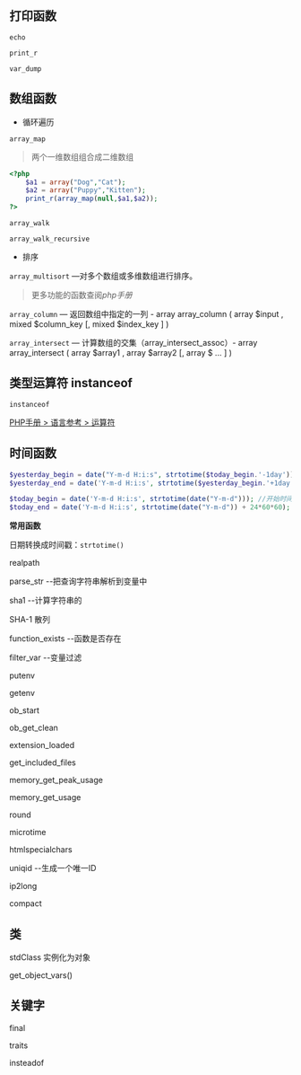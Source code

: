 ## 打印函数

`echo`

`print_r`

`var_dump`

## 数组函数

- 循环遍历

`array_map`

> 两个一维数组组合成二维数组

```php
<?php
	$a1 = array("Dog","Cat");
	$a2 = array("Puppy","Kitten");
	print_r(array_map(null,$a1,$a2));
?>
```



`array_walk`

`array_walk_recursive`

- 排序

`array_multisort` —对多个数组或多维数组进行排序。

> 更多功能的函数查阅*php手册*

 `array_column` — 返回数组中指定的一列
	\- array array_column ( array $input , mixed  $column_key [, mixed  $index_key ] )

 `array_intersect` — 计算数组的交集（array_intersect_assoc）\- array array_intersect ( array $array1 , array $array2 [, array $ ... ] )

## 类型运算符 instanceof

`instanceof`

[PHP手册 > 语言参考 > 运算符](https://www.php.net/manual/zh/language.operators.type.php)



## 时间函数

```php
$yesterday_begin = date("Y-m-d H:i:s", strtotime($today_begin.'-1day')); //昨天开始时间
$yesterday_end = date('Y-m-d H:i:s', strtotime($yesterday_begin.'+1day')); //昨天结束时间

$today_begin = date('Y-m-d H:i:s', strtotime(date("Y-m-d"))); //开始时间
$today_end = date('Y-m-d H:i:s', strtotime(date("Y-m-d")) + 24*60*60); //结束时间
```



**常用函数**

日期转换成时间戳：`strtotime()`



realpath

parse_str  --把查询字符串解析到变量中

sha1  --计算字符串的

SHA-1 散列

function_exists --函数是否存在

filter_var --变量过滤

putenv

getenv

ob_start

ob_get_clean

extension_loaded

get_included_files

memory_get_peak_usage

memory_get_usage

round

microtime

htmlspecialchars

uniqid --生成一个唯一ID

ip2long

compact



## 类

stdClass 实例化为对象

get_object_vars()



## 关键字

final

traits

insteadof

